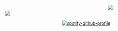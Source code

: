 　　　　　　　　　　　　　　　　　　　　　　　　![](https://komarev.com/ghpvc/?username=astrobarrage&color=26407b&label=☾+cultists&abbreviated=true)           
![](https://cdn.discordapp.com/attachments/995111734891270185/1345881143064530994/twotime_photos.png?ex=67c628fd&is=67c4d77d&hm=c458161ecb2bf9ee0ecde43ae0f1d9851804a503d58ed89ea1198140bf4173f5&)

　　　　　　　　　　　　　  [![spotify-github-profile](https://spotify-github-profile.kittinanx.com/api/view?uid=31opbigsvunesjz4xby6hfaiowlm&cover_image=true&theme=novatorem&show_offline=true&background_color=121212&interchange=false&bar_color_cover=true&bar_color=53b14f)](https://spotify-github-profile.kittinanx.com/api/view?uid=31opbigsvunesjz4xby6hfaiowlm&redirect=true)
